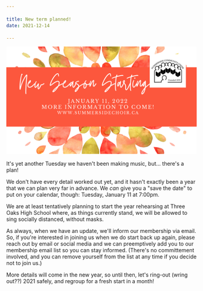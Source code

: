 ```yaml
---

title: New term planned!
date: 2021-12-14

---
```

![New Season Starting banner - January 11, 2022](../images/newseasonstarting.png "New Season Starting Banner")

It's yet another Tuesday we haven't been making music, but... there's a plan!

We don't have every detail worked out yet, and it hasn't exactly been a year that we can plan very far in advance. We *can* give you a "save the date" to put on your calendar, though: Tuesday, January 11 at 7:00pm.

We are at least tentatively planning to start the year rehearsing at Three Oaks High School where, as things currently stand, we will be allowed to sing socially distanced, without masks.

As always, when we have an update, we'll inform our membership via email. So, if you're interested in joining us when we do start back up again, please reach out by email or social media and we can preemptively add you to our membership email list so you can stay informed. (There's no committement involved, and you can remove yourself from the list at any time if you decide not to join us.)

More details will come in the new year, so until then, let's ring-out (wring out??) 2021 safely, and regroup for a fresh start in a month!
